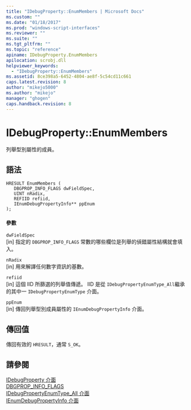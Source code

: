 ```yaml
---
title: "IDebugProperty::EnumMembers | Microsoft Docs"
ms.custom: ""
ms.date: "01/18/2017"
ms.prod: "windows-script-interfaces"
ms.reviewer: ""
ms.suite: ""
ms.tgt_pltfrm: ""
ms.topic: "reference"
apiname: IDebugProperty.EnumMembers
apilocation: scrobj.dll
helpviewer_keywords: 
  - "IDebugProperty::EnumMembers"
ms.assetid: 8ce398a5-6452-4804-ae8f-5c54cd11c661
caps.latest.revision: 8
author: "mikejo5000"
ms.author: "mikejo"
manager: "ghogen"
caps.handback.revision: 8
---
```

# IDebugProperty::EnumMembers
列舉型別屬性的成員。  
  
## 語法  
  
```  
HRESULT EnumMembers (  
   DBGPROP_INFO_FLAGS dwFieldSpec,  
   UINT nRadix,  
   REFIID refiid,  
   IEnumDebugPropertyInfo** ppEnum  
);  
```  
  
#### 參數  
 `dwFieldSpec`  
 \[in\] 指定的 `DBGPROP_INFO_FLAGS` 常數的哪些欄位是列舉的偵錯屬性結構就會填入。  
  
 `nRadix`  
 \[in\] 用來解譯任何數字資訊的基數。  
  
 `refiid`  
 \[in\] 這個 IID 所篩選的列舉值傳遞。  IID 是從 `IDebugPropertyEnumType_All`繼承的其中一 `IDebugPropertyEnumType` 介面。  
  
 `ppEnum`  
 \[in\] 傳回列舉型別成員屬性的 `IEnumDebugPropertyInfo` 介面。  
  
## 傳回值  
 傳回有效的 `HRESULT`，通常 `S_OK`。  
  
## 請參閱  
 [IDebugProperty 介面](../../winscript/reference/idebugproperty-interface.md)   
 [DBGPROP\_INFO\_FLAGS](../../winscript/reference/dbgprop-info-flags.md)   
 [IDebugPropertyEnumType\_All 介面](../../winscript/reference/idebugpropertyenumtype-all-interface.md)   
 [IEnumDebugPropertyInfo 介面](../../winscript/reference/ienumdebugpropertyinfo-interface.md)